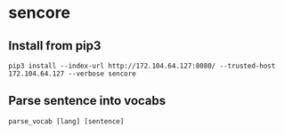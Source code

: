 sencore
=======

Install from pip3
-----------------

``` {.python}
pip3 install --index-url http://172.104.64.127:8080/ --trusted-host 172.104.64.127 --verbose sencore
```

Parse sentence into vocabs
--------------------------

``` {.shell}
parse_vocab [lang] [sentence]
```
